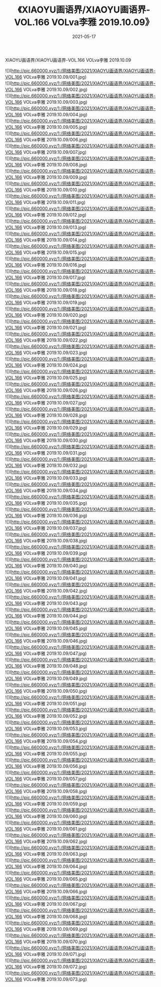 ﻿---
layout: post
title:  《XIAOYU画语界/XIAOYU画语界-VOL.166 VOLva李雅 2019.10.09》
date:   2021-05-17
img: http://pic.660000.xyz/1:/网络美图/2021/XIAOYU画语界/XIAOYU画语界-VOL.166 VOLva李雅 2019.10.09/000.jpg
categories: [美女, 清纯, 唯美]
---

XIAOYU画语界/XIAOYU画语界-VOL.166 VOLva李雅 2019.10.09

 ![](http://pic.660000.xyz/1:/网络美图/2021/XIAOYU画语界/XIAOYU画语界-VOL.166 VOLva李雅 2019.10.09/001.jpg) <br>![](http://pic.660000.xyz/1:/网络美图/2021/XIAOYU画语界/XIAOYU画语界-VOL.166 VOLva李雅 2019.10.09/002.jpg) <br>![](http://pic.660000.xyz/1:/网络美图/2021/XIAOYU画语界/XIAOYU画语界-VOL.166 VOLva李雅 2019.10.09/003.jpg) <br>![](http://pic.660000.xyz/1:/网络美图/2021/XIAOYU画语界/XIAOYU画语界-VOL.166 VOLva李雅 2019.10.09/004.jpg) <br>![](http://pic.660000.xyz/1:/网络美图/2021/XIAOYU画语界/XIAOYU画语界-VOL.166 VOLva李雅 2019.10.09/005.jpg) <br>![](http://pic.660000.xyz/1:/网络美图/2021/XIAOYU画语界/XIAOYU画语界-VOL.166 VOLva李雅 2019.10.09/006.jpg) <br>![](http://pic.660000.xyz/1:/网络美图/2021/XIAOYU画语界/XIAOYU画语界-VOL.166 VOLva李雅 2019.10.09/007.jpg) <br>![](http://pic.660000.xyz/1:/网络美图/2021/XIAOYU画语界/XIAOYU画语界-VOL.166 VOLva李雅 2019.10.09/008.jpg) <br>![](http://pic.660000.xyz/1:/网络美图/2021/XIAOYU画语界/XIAOYU画语界-VOL.166 VOLva李雅 2019.10.09/009.jpg) <br>![](http://pic.660000.xyz/1:/网络美图/2021/XIAOYU画语界/XIAOYU画语界-VOL.166 VOLva李雅 2019.10.09/010.jpg) <br>![](http://pic.660000.xyz/1:/网络美图/2021/XIAOYU画语界/XIAOYU画语界-VOL.166 VOLva李雅 2019.10.09/011.jpg) <br>![](http://pic.660000.xyz/1:/网络美图/2021/XIAOYU画语界/XIAOYU画语界-VOL.166 VOLva李雅 2019.10.09/012.jpg) <br>![](http://pic.660000.xyz/1:/网络美图/2021/XIAOYU画语界/XIAOYU画语界-VOL.166 VOLva李雅 2019.10.09/013.jpg) <br>![](http://pic.660000.xyz/1:/网络美图/2021/XIAOYU画语界/XIAOYU画语界-VOL.166 VOLva李雅 2019.10.09/014.jpg) <br>![](http://pic.660000.xyz/1:/网络美图/2021/XIAOYU画语界/XIAOYU画语界-VOL.166 VOLva李雅 2019.10.09/015.jpg) <br>![](http://pic.660000.xyz/1:/网络美图/2021/XIAOYU画语界/XIAOYU画语界-VOL.166 VOLva李雅 2019.10.09/016.jpg) <br>![](http://pic.660000.xyz/1:/网络美图/2021/XIAOYU画语界/XIAOYU画语界-VOL.166 VOLva李雅 2019.10.09/017.jpg) <br>![](http://pic.660000.xyz/1:/网络美图/2021/XIAOYU画语界/XIAOYU画语界-VOL.166 VOLva李雅 2019.10.09/018.jpg) <br>![](http://pic.660000.xyz/1:/网络美图/2021/XIAOYU画语界/XIAOYU画语界-VOL.166 VOLva李雅 2019.10.09/019.jpg) <br>![](http://pic.660000.xyz/1:/网络美图/2021/XIAOYU画语界/XIAOYU画语界-VOL.166 VOLva李雅 2019.10.09/020.jpg) <br>![](http://pic.660000.xyz/1:/网络美图/2021/XIAOYU画语界/XIAOYU画语界-VOL.166 VOLva李雅 2019.10.09/021.jpg) <br>![](http://pic.660000.xyz/1:/网络美图/2021/XIAOYU画语界/XIAOYU画语界-VOL.166 VOLva李雅 2019.10.09/022.jpg) <br>![](http://pic.660000.xyz/1:/网络美图/2021/XIAOYU画语界/XIAOYU画语界-VOL.166 VOLva李雅 2019.10.09/023.jpg) <br>![](http://pic.660000.xyz/1:/网络美图/2021/XIAOYU画语界/XIAOYU画语界-VOL.166 VOLva李雅 2019.10.09/024.jpg) <br>![](http://pic.660000.xyz/1:/网络美图/2021/XIAOYU画语界/XIAOYU画语界-VOL.166 VOLva李雅 2019.10.09/025.jpg) <br>![](http://pic.660000.xyz/1:/网络美图/2021/XIAOYU画语界/XIAOYU画语界-VOL.166 VOLva李雅 2019.10.09/026.jpg) <br>![](http://pic.660000.xyz/1:/网络美图/2021/XIAOYU画语界/XIAOYU画语界-VOL.166 VOLva李雅 2019.10.09/027.jpg) <br>![](http://pic.660000.xyz/1:/网络美图/2021/XIAOYU画语界/XIAOYU画语界-VOL.166 VOLva李雅 2019.10.09/028.jpg) <br>![](http://pic.660000.xyz/1:/网络美图/2021/XIAOYU画语界/XIAOYU画语界-VOL.166 VOLva李雅 2019.10.09/029.jpg) <br>![](http://pic.660000.xyz/1:/网络美图/2021/XIAOYU画语界/XIAOYU画语界-VOL.166 VOLva李雅 2019.10.09/030.jpg) <br>![](http://pic.660000.xyz/1:/网络美图/2021/XIAOYU画语界/XIAOYU画语界-VOL.166 VOLva李雅 2019.10.09/031.jpg) <br>![](http://pic.660000.xyz/1:/网络美图/2021/XIAOYU画语界/XIAOYU画语界-VOL.166 VOLva李雅 2019.10.09/032.jpg) <br>![](http://pic.660000.xyz/1:/网络美图/2021/XIAOYU画语界/XIAOYU画语界-VOL.166 VOLva李雅 2019.10.09/033.jpg) <br>![](http://pic.660000.xyz/1:/网络美图/2021/XIAOYU画语界/XIAOYU画语界-VOL.166 VOLva李雅 2019.10.09/034.jpg) <br>![](http://pic.660000.xyz/1:/网络美图/2021/XIAOYU画语界/XIAOYU画语界-VOL.166 VOLva李雅 2019.10.09/035.jpg) <br>![](http://pic.660000.xyz/1:/网络美图/2021/XIAOYU画语界/XIAOYU画语界-VOL.166 VOLva李雅 2019.10.09/036.jpg) <br>![](http://pic.660000.xyz/1:/网络美图/2021/XIAOYU画语界/XIAOYU画语界-VOL.166 VOLva李雅 2019.10.09/037.jpg) <br>![](http://pic.660000.xyz/1:/网络美图/2021/XIAOYU画语界/XIAOYU画语界-VOL.166 VOLva李雅 2019.10.09/038.jpg) <br>![](http://pic.660000.xyz/1:/网络美图/2021/XIAOYU画语界/XIAOYU画语界-VOL.166 VOLva李雅 2019.10.09/039.jpg) <br>![](http://pic.660000.xyz/1:/网络美图/2021/XIAOYU画语界/XIAOYU画语界-VOL.166 VOLva李雅 2019.10.09/040.jpg) <br>![](http://pic.660000.xyz/1:/网络美图/2021/XIAOYU画语界/XIAOYU画语界-VOL.166 VOLva李雅 2019.10.09/041.jpg) <br>![](http://pic.660000.xyz/1:/网络美图/2021/XIAOYU画语界/XIAOYU画语界-VOL.166 VOLva李雅 2019.10.09/042.jpg) <br>![](http://pic.660000.xyz/1:/网络美图/2021/XIAOYU画语界/XIAOYU画语界-VOL.166 VOLva李雅 2019.10.09/043.jpg) <br>![](http://pic.660000.xyz/1:/网络美图/2021/XIAOYU画语界/XIAOYU画语界-VOL.166 VOLva李雅 2019.10.09/044.jpg) <br>![](http://pic.660000.xyz/1:/网络美图/2021/XIAOYU画语界/XIAOYU画语界-VOL.166 VOLva李雅 2019.10.09/045.jpg) <br>![](http://pic.660000.xyz/1:/网络美图/2021/XIAOYU画语界/XIAOYU画语界-VOL.166 VOLva李雅 2019.10.09/046.jpg) <br>![](http://pic.660000.xyz/1:/网络美图/2021/XIAOYU画语界/XIAOYU画语界-VOL.166 VOLva李雅 2019.10.09/047.jpg) <br>![](http://pic.660000.xyz/1:/网络美图/2021/XIAOYU画语界/XIAOYU画语界-VOL.166 VOLva李雅 2019.10.09/048.jpg) <br>![](http://pic.660000.xyz/1:/网络美图/2021/XIAOYU画语界/XIAOYU画语界-VOL.166 VOLva李雅 2019.10.09/049.jpg) <br>![](http://pic.660000.xyz/1:/网络美图/2021/XIAOYU画语界/XIAOYU画语界-VOL.166 VOLva李雅 2019.10.09/050.jpg) <br>![](http://pic.660000.xyz/1:/网络美图/2021/XIAOYU画语界/XIAOYU画语界-VOL.166 VOLva李雅 2019.10.09/051.jpg) <br>![](http://pic.660000.xyz/1:/网络美图/2021/XIAOYU画语界/XIAOYU画语界-VOL.166 VOLva李雅 2019.10.09/052.jpg) <br>![](http://pic.660000.xyz/1:/网络美图/2021/XIAOYU画语界/XIAOYU画语界-VOL.166 VOLva李雅 2019.10.09/053.jpg) <br>![](http://pic.660000.xyz/1:/网络美图/2021/XIAOYU画语界/XIAOYU画语界-VOL.166 VOLva李雅 2019.10.09/054.jpg) <br>![](http://pic.660000.xyz/1:/网络美图/2021/XIAOYU画语界/XIAOYU画语界-VOL.166 VOLva李雅 2019.10.09/055.jpg) <br>![](http://pic.660000.xyz/1:/网络美图/2021/XIAOYU画语界/XIAOYU画语界-VOL.166 VOLva李雅 2019.10.09/056.jpg) <br>![](http://pic.660000.xyz/1:/网络美图/2021/XIAOYU画语界/XIAOYU画语界-VOL.166 VOLva李雅 2019.10.09/057.jpg) <br>![](http://pic.660000.xyz/1:/网络美图/2021/XIAOYU画语界/XIAOYU画语界-VOL.166 VOLva李雅 2019.10.09/058.jpg) <br>![](http://pic.660000.xyz/1:/网络美图/2021/XIAOYU画语界/XIAOYU画语界-VOL.166 VOLva李雅 2019.10.09/059.jpg) <br>![](http://pic.660000.xyz/1:/网络美图/2021/XIAOYU画语界/XIAOYU画语界-VOL.166 VOLva李雅 2019.10.09/060.jpg) <br>![](http://pic.660000.xyz/1:/网络美图/2021/XIAOYU画语界/XIAOYU画语界-VOL.166 VOLva李雅 2019.10.09/061.jpg) <br>![](http://pic.660000.xyz/1:/网络美图/2021/XIAOYU画语界/XIAOYU画语界-VOL.166 VOLva李雅 2019.10.09/062.jpg) <br>![](http://pic.660000.xyz/1:/网络美图/2021/XIAOYU画语界/XIAOYU画语界-VOL.166 VOLva李雅 2019.10.09/063.jpg) <br>![](http://pic.660000.xyz/1:/网络美图/2021/XIAOYU画语界/XIAOYU画语界-VOL.166 VOLva李雅 2019.10.09/064.jpg) <br>![](http://pic.660000.xyz/1:/网络美图/2021/XIAOYU画语界/XIAOYU画语界-VOL.166 VOLva李雅 2019.10.09/065.jpg) <br>![](http://pic.660000.xyz/1:/网络美图/2021/XIAOYU画语界/XIAOYU画语界-VOL.166 VOLva李雅 2019.10.09/066.jpg) <br>![](http://pic.660000.xyz/1:/网络美图/2021/XIAOYU画语界/XIAOYU画语界-VOL.166 VOLva李雅 2019.10.09/067.jpg) <br>![](http://pic.660000.xyz/1:/网络美图/2021/XIAOYU画语界/XIAOYU画语界-VOL.166 VOLva李雅 2019.10.09/068.jpg) <br>![](http://pic.660000.xyz/1:/网络美图/2021/XIAOYU画语界/XIAOYU画语界-VOL.166 VOLva李雅 2019.10.09/069.jpg) <br>![](http://pic.660000.xyz/1:/网络美图/2021/XIAOYU画语界/XIAOYU画语界-VOL.166 VOLva李雅 2019.10.09/070.jpg) <br>![](http://pic.660000.xyz/1:/网络美图/2021/XIAOYU画语界/XIAOYU画语界-VOL.166 VOLva李雅 2019.10.09/071.jpg) <br>![](http://pic.660000.xyz/1:/网络美图/2021/XIAOYU画语界/XIAOYU画语界-VOL.166 VOLva李雅 2019.10.09/072.jpg) <br>![](http://pic.660000.xyz/1:/网络美图/2021/XIAOYU画语界/XIAOYU画语界-VOL.166 VOLva李雅 2019.10.09/073.jpg) <br>
